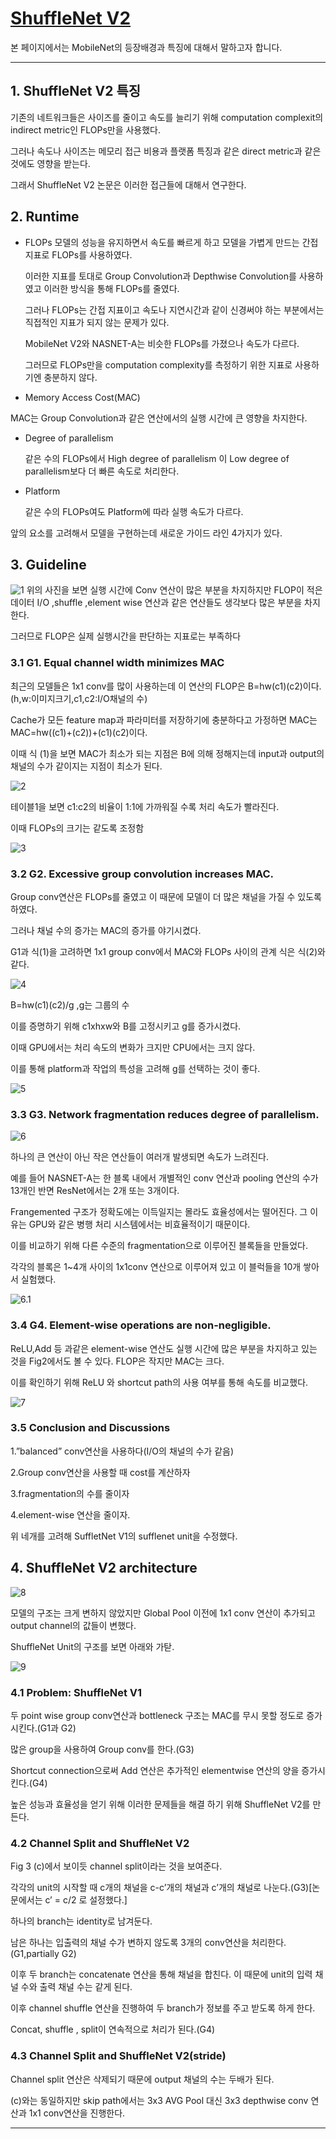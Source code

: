 # [ShuffleNet V2](https://arxiv.org/abs/1807.11164)
본 페이지에서는 MobileNet의 등장배경과 특징에 대해서 말하고자 합니다.

---
## 1. ShuffleNet V2 특징
기존의 네트워크들은 사이즈를 줄이고 속도를 늘리기 위해 computation complexit의 indirect metric인 FLOPs만을 사용했다.

그러나 속도나 사이즈는 메모리 접근 비용과 플랫폼 특징과 같은 direct metric과 같은 것에도 영향을 받는다.

그래서 ShuffleNet V2 논문은 이러한 접근들에 대해서 연구한다.


## 2. Runtime

- FLOPs
    모델의 성능을 유지하면서 속도를 빠르게 하고 모델을 가볍게 만드는 간접 지표로 FLOPs를 사용하였다.

    이러한 지표를 토대로 Group Convolution과 Depthwise Convolution를 사용하였고 이러한 방식을 통해 FLOPs를 줄였다.

    그러나 FLOPs는 간접 지표이고 속도나 지연시간과 같이 신경써야 하는 부분에서는 직접적인 지표가 되지 않는 문제가 있다.

    MobileNet V2와 NASNET-A는 비슷한 FLOPs를 가졌으나 속도가 다르다.

    그러므로 FLOPs만을 computation complexity를 측정하기 위한 지표로 사용하기엔 충분하지 않다.

- Memory Access Cost(MAC)

MAC는 Group Convolution과 같은 연산에서의 실행 시간에 큰 영향을 차지한다.

- Degree of parallelism

    같은 수의 FLOPs에서 High degree of parallelism 이 Low degree of parallelism보다 더 빠른 속도로 처리한다.

- Platform

    같은 수의 FLOPs여도 Platform에 따라 실행 속도가 다르다.

앞의 요소를 고려해서 모델을 구현하는데 새로운 가이드 라인 4가지가 있다.


## 3. Guideline

![1](./img/fig2.PNG)
위의 사진을 보면 실행 시간에 Conv 연산이 많은 부분을 차지하지만 FLOP이 적은 데이터 I/O ,shuffle ,element wise 연산과 같은 연산들도 생각보다 많은 부분을 차지한다.

그러므로 FLOP은 실제 실행시간을 판단하는 지표로는 부족하다

### 3.1 G1. Equal channel width minimizes MAC

최근의 모델들은 1x1 conv를 많이 사용하는데 이 연산의 FLOP은 B=hw(c1)(c2)이다.(h,w:이미지크기,c1,c2:I/O채널의 수)

Cache가 모든 feature map과 파라미터를 저장하기에 충분하다고 가정하면 MAC는 MAC=hw((c1)+(c2))+(c1)(c2)이다.

이때 식 (1)을 보면 MAC가 최소가 되는 지점은 B에 의해 정해지는데 input과 output의 채널의 수가 같이지는 지점이 최소가 된다.

![2](./img/eqn1.PNG)

테이블1을 보면 c1:c2의 비율이 1:1에 가까워질 수록 처리 속도가 빨라진다. 

이때 FLOPs의 크기는 같도록 조정함

![3](./img/table1.PNG)

### 3.2 G2. Excessive group convolution increases MAC.
Group conv연산은 FLOPs를 줄였고 이 때문에 모델이 더 많은 채널을 가질 수 있도록 하였다.

그러나 채널 수의 증가는 MAC의 증가를 야기시켰다.

G1과 식(1)을 고려하면 1x1 group conv에서 MAC와 FLOPs 사이의 관계 식은 식(2)와 같다.

![4](./img/eqn2.PNG)

B=hw(c1)(c2)/g ,g는 그룹의 수

이를 증명하기 위해 c1xhxw와 B를 고정시키고 g를 증가시켰다.

이때 GPU에서는 처리 속도의 변화가 크지만 CPU에서는 크지 않다.

이를 통해 platform과 작업의 특성을 고려해 g를 선택하는 것이 좋다.

![5](./img/table2.PNG)

### 3.3 G3. Network fragmentation reduces degree of parallelism.

![6](./img/afig1.PNG)

하나의 큰 연산이 아닌 작은 연산들이 여러개 발생되면 속도가 느려진다.

예를 들어 NASNET-A는 한 블록 내에서 개별적인 conv 연산과 pooling 연산의 수가 13개인 반면 ResNet에서는 2개 또는 3개이다.

Frangemented 구조가 정확도에는 이득일지는 몰라도 효율성에서는 떨어진다. 그 이유는 GPU와 같은 병행 처리 시스템에서는 비효율적이기 때문이다.

이를 비교하기 위해 다른 수준의 fragmentation으로 이루어진 블록들을 만들었다. 

각각의 블록은 1~4개 사이의 1x1conv 연산으로 이루어져 있고 이 블럭들을 10개 쌓아서 실험했다.

![6.1](./img/table3.PNG)


### 3.4 G4. Element-wise operations are non-negligible.
ReLU,Add 등 과같은 element-wise 연산도 실행 시간에 많은 부분을 차지하고 있는 것을 Fig2에서도 볼 수 있다. FLOP은 작지만 MAC는 크다.

이를 확인하기 위해 ReLU 와 shortcut path의 사용 여부를 통해 속도를 비교했다.

![7](./img/table4.PNG)

### 3.5 Conclusion and Discussions
1.”balanced” conv연산을 사용하다(I/O의 채널의 수가 같음)

2.Group conv연산을 사용할 때 cost를 계산하자

3.fragmentation의 수를 줄이자

4.element-wise 연산을 줄이자.

위 네개를 고려해 SuffletNet V1의 sufflenet unit을 수정했다.

## 4. ShuffleNet V2 architecture

![8](./img/table5.PNG)

모델의 구조는 크게 변하지 않았지만 Global Pool 이전에 1x1 conv 연산이 추가되고 output channel의 값들이 변했다.

ShuffleNet Unit의 구조를 보면 아래와 가탇.

![9](./img/fig3.PNG)

### 4.1 Problem: ShuffleNet V1
두 point wise group conv연산과 bottleneck 구조는 MAC를 무시 못할 정도로 증가시킨다.(G1과 G2)

많은 group을 사용하여 Group conv를 한다.(G3)

Shortcut connection으로써 Add 연산은 추가적인 elementwise 연산의 양을 증가시킨다.(G4)

높은 성능과 효율성을 얻기 위해 이러한 문제들을 해결 하기 위해 ShuffleNet V2를 만든다.

### 4.2 Channel Split and ShuffleNet V2

Fig 3 (c)에서 보이듯 channel split이라는 것을 보여준다.

각각의 unit의 시작할 때 c개의 채널을 c-c’개의 채널과 c’개의 채널로 나눈다.(G3)[논문에서는 c’ = c/2 로 설정했다.]

하나의 branch는 identity로 남겨둔다.

남은 하나는 입출력의 채널 수가 변하지 않도록 3개의 conv연산을 처리한다.(G1,partially G2)

이후 두 branch는 concatenate 연산을 통해 채널을 합친다. 이 때문에 unit의 입력 채널 수와 출력 채널 수는 같게 된다.

이후 channel shuffle 연산을 진행하여 두 branch가 정보를 주고 받도록 하게 한다.

Concat, shuffle , split이 연속적으로 처리가 된다.(G4)

### 4.3 Channel Split and ShuffleNet V2(stride)
Channel split 연산은 삭제되기 때문에 output 채널의 수는 두배가 된다.

(c)와는 동일하지만 skip path에서는 3x3 AVG Pool 대신 3x3 depthwise conv 연산과 1x1 conv연산을 진행한다.



---